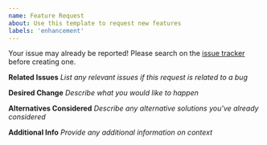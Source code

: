 ```yaml
---
name: Feature Request
about: Use this template to request new features
labels: 'enhancement'
---
```

Your issue may already be reported!
Please search on the [issue tracker](../) before creating one.

**Related Issues**
*List any relevant issues if this request is related to a bug*



**Desired Change**
*Describe what you would like to happen*



**Alternatives Considered**
*Describe any alternative solutions you've already considered*



**Additional Info**
*Provide any additional information on context*